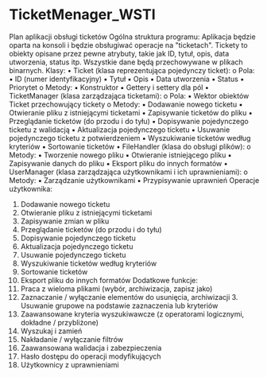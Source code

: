 # TicketMenager_WSTI
Plan aplikacji obsługi ticketów 
Ogólna struktura programu: 
  Aplikacja będzie oparta na konsoli i będzie obsługiwać operacje na "ticketach".  Tickety to obiekty opisane przez pewne atrybuty, takie jak ID, tytuł, opis, data  utworzenia, status itp. Wszystkie dane będą przechowywane w plikach  binarnych. 
Klasy: 
• Ticket (klasa reprezentująca pojedynczy ticket): 
  o Pola: 
    ▪ ID (numer identyfikacyjny) 
    ▪ Tytuł 
    ▪ Opis 
    ▪ Data utworzenia 
    ▪ Status 
    ▪ Priorytet 
  o Metody: 
    ▪ Konstruktor 
    ▪ Gettery i settery dla pól 
• TicketManager (klasa zarządzająca ticketami): 
  o Pola: 
    ▪ Wektor obiektów Ticket przechowujący tickety 
  o Metody: 
    ▪ Dodawanie nowego ticketu 
    ▪ Otwieranie pliku z istniejącymi ticketami 
    ▪ Zapisywanie ticketów do pliku 
    ▪ Przeglądanie ticketów (do przodu i do tyłu) 
    ▪ Dopisywanie pojedynczego ticketu z walidacją 
    ▪ Aktualizacja pojedynczego ticketu 
    ▪ Usuwanie pojedynczego ticketu z potwierdzeniem 
    ▪ Wyszukiwanie ticketów według kryteriów 
    ▪ Sortowanie ticketów 
• FileHandler (klasa do obsługi plików): 
  o Metody: 
    ▪ Tworzenie nowego pliku 
    ▪ Otwieranie istniejącego pliku 
    ▪ Zapisywanie danych do pliku 
    ▪ Eksport pliku do innych formatów 
• UserManager (klasa zarządzająca użytkownikami i ich uprawnieniami):
  o Metody: 
    ▪ Zarządzanie użytkownikami 
    ▪ Przypisywanie uprawnień
Operacje użytkownika: 
1. Dodawanie nowego ticketu 
2. Otwieranie pliku z istniejącymi ticketami 
3. Zapisywanie zmian w pliku 
4. Przeglądanie ticketów (do przodu i do tyłu) 
5. Dopisywanie pojedynczego ticketu 
6. Aktualizacja pojedynczego ticketu 
7. Usuwanie pojedynczego ticketu 
8. Wyszukiwanie ticketów według kryteriów 
9. Sortowanie ticketów 
10. Eksport pliku do innych formatów 
Dodatkowe funkcje: 
1. Praca z wieloma plikami (wybór, archiwizacja, zapisz jako) 
2. Zaznaczanie / wyłączanie elementów do usunięcia, archiwizacji 3. Usuwanie grupowe na podstawie zaznaczenia lub kryteriów 
4. Zaawansowane kryteria wyszukiwawcze (z operatorami logicznymi, dokładne /  przybliżone) 
5. Wyszukaj i zamień 
6. Nakładanie / wyłączanie filtrów 
7. Zaawansowana walidacja i zabezpieczenia 
8. Hasło dostępu do operacji modyfikujących 
9. Użytkownicy z uprawnieniami

